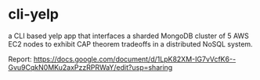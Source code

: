 # cli-yelp
a CLI based yelp app that interfaces a sharded MongoDB cluster of 5 AWS EC2 nodes to exhibit CAP theorem tradeoffs in a distributed NoSQL system.

Report:
https://docs.google.com/document/d/1LpK82XM-IG7vVcfK6--Gvu9CqkN0MKu2axPzzRPRWaY/edit?usp=sharing

